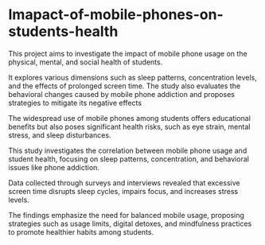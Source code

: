# Imapact-of-mobile-phones-on-students-health
This project aims to investigate the impact of mobile phone usage on the physical, mental, and social health of students. 

It explores various dimensions such as sleep patterns, concentration levels, and the effects of prolonged screen time. The study also evaluates the behavioral changes caused by mobile phone addiction and proposes strategies to mitigate its negative effects

The widespread use of mobile phones among students offers educational benefits but also poses significant health risks, such as eye strain, mental stress, and sleep disturbances. 


This study investigates the correlation between mobile phone usage and student health, focusing on sleep patterns, concentration, and behavioral issues like phone addiction.


Data collected through surveys and interviews revealed that excessive screen time disrupts sleep cycles, impairs focus, and increases stress levels. 

The findings emphasize the need for balanced mobile usage, proposing strategies such as usage limits, digital detoxes, and mindfulness practices to promote healthier habits among students.
